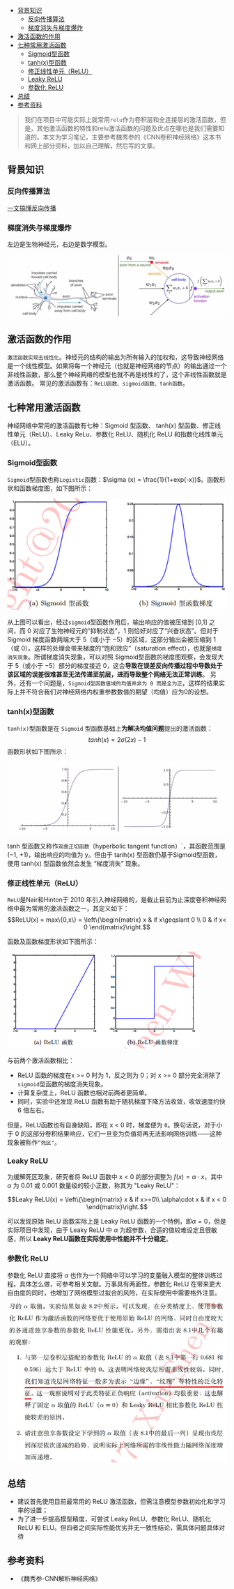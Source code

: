 - [背景知识](#背景知识)
  - [反向传播算法](#反向传播算法)
  - [梯度消失与梯度爆炸](#梯度消失与梯度爆炸)
- [激活函数的作用](#激活函数的作用)
- [七种常用激活函数](#七种常用激活函数)
  - [Sigmoid型函数](#sigmoid型函数)
  - [tanh(x)型函数](#tanhx型函数)
  - [修正线性单元（ReLU）](#修正线性单元relu)
  - [Leaky ReLU](#leaky-relu)
  - [参数化 ReLU](#参数化-relu)
- [总结](#总结)
- [参考资料](#参考资料)

> 我们在项目中可能实际上就常用`relu`作为卷积层和全连接层的激活函数，但是，其他激活函数的特性和relu激活函数的问题及优点在哪也是我们需要知道的。本文为学习笔记，主要参考魏秀参的《CNN卷积神经网络》这本书和网上部分资料，加以自己理解，然后写的文章。

## 背景知识

### 反向传播算法

[一文搞懂反向传播](https://www.cnblogs.com/charlotte77/p/5629865.html)

### 梯度消失与梯度爆炸

左边是生物神经元，右边是数学模型。

![神经元模型](../../data/images/激活函数/神经元模型.png)

## 激活函数的作用

`激活函数实现去线性化`。神经元的结构的输出为所有输入的加权和，这导致神经网络是一个线性模型。如果将每一个神经元（也就是神经网络的节点）的输出通过一个非线性函数，那么整个神经网络的模型也就不再是线性的了，这个非线性函数就是激活函数。 常见的激活函数有：`ReLU函数、sigmoid函数、tanh函数`。

## 七种常用激活函数

神经网络中常用的激活函数有七种：Sigmoid 型函数、 tanh(x) 型函数、修正线性单元（ReLU）、Leaky ReLu、参数化 ReLU、随机化 ReLU 和指数化线性单元（ELU）。

### Sigmoid型函数

`Sigmoid`型函数也称`Logistic`函数：$\sigma (x) = \frac{1}{1+exp(-x)}$。函数形状和函数梯度图，如下图所示：

![sigmoid激活函数及梯度图](../../data/images/激活函数/sigmoid激活函数及梯度图.png)

从上图可以看出，经过`sigmoid`型函数作用后，输出响应的值被压缩到 [0,1] 之间，而 0 对应了生物神经元的“抑制状态”，1 则恰好对应了“兴奋状态”。但对于Sigmoid 梯度函数两端大于 5（或小于 −5）的区域，这部分输出会被压缩到 1（或 0）。这样的处理会带来梯度的“饱和效应”（saturation effect），也就是`梯度消失现象`。所谓梯度消失现象，可以对照 Sigmoid型函数的梯度图观察，会发现大于 5（或小于 −5）部分的梯度接近 0，这会**导致在误差反向传播过程中导数处于该区域的误差很难甚至无法传递至前层，进而导致整个网络无法正常训练**。
另外，还有一个问题是，`Sigmoid型函数值域的均值并非为 0 而是全为正`，这样的结果实际上并不符合我们对神经网络内权重参数数值的期望（均值）应为0的设想。

### tanh(x)型函数

`tanh(x)`型函数是在 `Sigmoid` 型函数基础上**为解决均值问题**提出的激活函数：
$$tanh(x) = 2\sigma(2x)-1$$
函数形状如下图所示：

![tanh激活函数](../../data/images/激活函数/tanh激活函数.png)

tanh 型函数又称作`双曲正切函数`（hyperbolic tangent function）`，其函数范围是 (−1, +1)，输出响应的均值为 y。但由于 tanh(x) 型函数仍基于Sigmoid型函数，使用 tanh(x) 型函数依然会发生 “梯度消失” 现象。

### 修正线性单元（ReLU）

`ReLU`是Nair和Hinton于 2010 年引入神经网络的，是截止目前为止深度卷积神经网络中最为常用的激活函数之一，其定义如下：
$$ReLU(x) = max\{0,x\} = \left\{\begin{matrix}
x & if x\geqslant 0 \\ 
0 & if x< 0
\end{matrix}\right.$$

函数及函数梯度形状如下图所示：

![relu激活函数及梯度图](../../data/images/激活函数/relu激活函数及梯度图.png)

与前两个激活函数相比：

+ ReLU 函数的梯度在x >= 0 时为 1，反之则为 0；对 x >= 0 部分完全消除了`sigmoid`型函数的梯度消失现象。
+ 计算复杂度上，ReLU 函数也相对前两者更简单。
+ 同时，实验中还发现 ReLU 函数有助于随机梯度下降方法收敛，收敛速度约快 6 倍左右。

但是，ReLU函数也有自身缺陷，即在 x < 0 时，梯度便为 `0`。换句话说，对于小于 0 的这部分卷积结果响应，它们一旦变为负值将再无法影响网络训练——这种现象被称作`“死区"`。

### Leaky ReLU

为缓解死区现象，研究者将 ReLU 函数中 x < 0 的部分调整为 $f(x) = \alpha\cdot x$，其中 $\alpha$ 为 0.01 或 0.001 数量级的较小正数，称其为 "Leaky ReLU"：

$$Leaky ReLU(x) = \left\{\begin{matrix}
x & if x>=0\\ 
\alpha\cdot x & if x < 0
\end{matrix}\right.$$

可以发现原始 ReLU 函数实际上是 Leaky ReLU 函数的一个特例，即$\alpha=0$，但是实际项目中发现，由于 Leaky ReLU 中 $\alpha$ 为超参数，合适的值较难设定且很敏感，所以 **Leaky ReLU函数在实际使用中性能并不十分稳定**。

### 参数化 ReLU

参数化 ReLU 直接将 $\alpha$ 也作为一个网络中可以学习的变量融入模型的整体训练过程。具体怎么做，可参考相关文献。万事具有两面性，参数化 ReLU 在带来更大自由度的同时，也增加了网络模型过拟合的风险，在实际使用中需要格外注意。

![参数化relu](../../data/images/激活函数/参数化relu.jpg)

## 总结

+ 建议首先使用目前最常用的  ReLU 激活函数，但需注意模型参数初始化和学习率的设置；
+ 为了进一步提高模型精度，可尝试 Leaky ReLU、参数化 ReLU、随机化 ReLU 和 ELU。但四者之间实际性能优劣并无一致性结论，需具体问题具体对待

## 参考资料

- 《魏秀参-CNN解析神经网络》